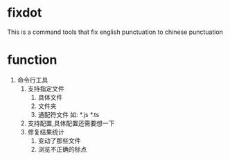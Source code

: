 # fixdot
This is a command tools that fix english punctuation to chinese punctuation

# function
1. 命令行工具
   1. 支持指定文件
      1. 具体文件
      2. 文件夹
      3. 通配符文件 如: *.js *.ts
   2. 支持配置,具体配置还需要想一下
   3. 修复结果统计
      1. 变动了那些文件
      2. 浏览不正确的标点